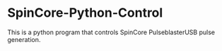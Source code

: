# SpinCore-Python-Control

This is a python program that controls SpinCore PulseblasterUSB pulse generation.
